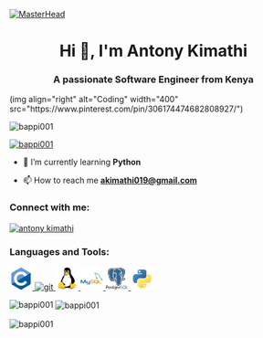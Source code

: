 [![MasterHead](https://www.pinterest.com/pin/724516658832060260/)](https://Bappi001.io)

<h1 align="center">Hi 👋, I'm Antony Kimathi</h1>
<h3 align="center">A passionate Software Engineer from Kenya</h3>
(img align="right" alt="Coding" width="400" src="https://www.pinterest.com/pin/306174474682808927/")

<p align="left"> <img src="https://komarev.com/ghpvc/?username=bappi001&label=Profile%20views&color=0e75b6&style=flat" alt="bappi001" /> </p>

<p align="left"> <a href="https://github.com/ryo-ma/github-profile-trophy"><img src="https://github-profile-trophy.vercel.app/?username=bappi001" alt="bappi001" /></a> </p>

- 🌱 I’m currently learning **Python**

- 📫 How to reach me **akimathi019@gmail.com**

<h3 align="left">Connect with me:</h3>
<p align="left">
<a href="https://linkedin.com/in/antony kimathi" target="blank"><img align="center" src="https://raw.githubusercontent.com/rahuldkjain/github-profile-readme-generator/master/src/images/icons/Social/linked-in-alt.svg" alt="antony kimathi" height="30" width="40" /></a>
</p>

<h3 align="left">Languages and Tools:</h3>
<p align="left"> <a href="https://www.cprogramming.com/" target="_blank" rel="noreferrer"> <img src="https://raw.githubusercontent.com/devicons/devicon/master/icons/c/c-original.svg" alt="c" width="40" height="40"/> </a> <a href="https://git-scm.com/" target="_blank" rel="noreferrer"> <img src="https://www.vectorlogo.zone/logos/git-scm/git-scm-icon.svg" alt="git" width="40" height="40"/> </a> <a href="https://www.linux.org/" target="_blank" rel="noreferrer"> <img src="https://raw.githubusercontent.com/devicons/devicon/master/icons/linux/linux-original.svg" alt="linux" width="40" height="40"/> </a> <a href="https://www.mysql.com/" target="_blank" rel="noreferrer"> <img src="https://raw.githubusercontent.com/devicons/devicon/master/icons/mysql/mysql-original-wordmark.svg" alt="mysql" width="40" height="40"/> </a> <a href="https://www.postgresql.org" target="_blank" rel="noreferrer"> <img src="https://raw.githubusercontent.com/devicons/devicon/master/icons/postgresql/postgresql-original-wordmark.svg" alt="postgresql" width="40" height="40"/> </a> <a href="https://www.python.org" target="_blank" rel="noreferrer"> <img src="https://raw.githubusercontent.com/devicons/devicon/master/icons/python/python-original.svg" alt="python" width="40" height="40"/> </a> </p>

<p><img align="left" src="https://github-readme-stats.vercel.app/api/top-langs?username=bappi001&show_icons=true&locale=en&layout=compact" alt="bappi001" /></p>

<p>&nbsp;<img align="center" src="https://github-readme-stats.vercel.app/api?username=bappi001&show_icons=true&locale=en" alt="bappi001" /></p>

<p><img align="center" src="https://github-readme-streak-stats.herokuapp.com/?user=bappi001&" alt="bappi001" /></p>

